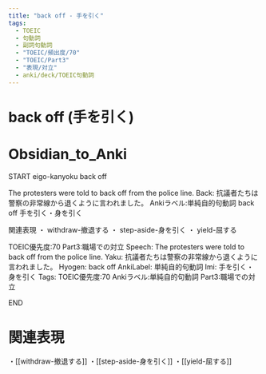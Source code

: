 ```yaml
---
title: "back off - 手を引く"
tags:
  - TOEIC
  - 句動詞
  - 副詞句動詞
  - "TOEIC/頻出度/70"
  - "TOEIC/Part3"
  - "表現/対立"
  - anki/deck/TOEIC句動詞
---
```


# back off (手を引く)

# Obsidian_to_Anki
START
eigo-kanyoku
back off

The protesters were told to back off from the police line.
Back:
抗議者たちは警察の非常線から退くように言われました。
Ankiラベル:単純自的句動詞
back off
手を引く・身を引く

関連表現
・ withdraw-撤退する
・ step-aside-身を引く
・ yield-屈する

TOEIC優先度:70
Part3:職場での対立
Speech: The protesters were told to back off from the police line.
Yaku: 抗議者たちは警察の非常線から退くように言われました。
Hyogen: back off
AnkiLabel: 単純自的句動詞
Imi: 手を引く・身を引く
Tags: TOEIC優先度:70 Ankiラベル:単純自的句動詞 Part3:職場での対立
<!--ID: 1751241922028-->
END

# 関連表現
・[[withdraw-撤退する]]
・[[step-aside-身を引く]]
・[[yield-屈する]]
